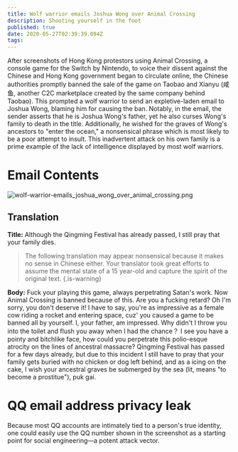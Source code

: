 ```yaml
---
title: Wolf warrior emails Joshua Wong over Animal Crossing
description: Shooting yourself in the foot
published: true
date: 2020-05-27T02:39:39.094Z
tags: 
---
```


After screenshots of Hong Kong protestors using Animal Crossing, a console game for the Switch by Nintendo, to voice their dissent against the Chinese and Hong Kong government began to circulate online, the Chinese authorities promptly banned the sale of the game on Taobao and Xianyu (咸鱼, another C2C marketplace created by the same company behind Taobao). This prompted a wolf warrior to send an expletive-laden email to Joshua Wong, blaming him for causing the ban. 
Notably, in the email, the sender asserts that he is Joshua Wong's father, yet he also curses Wong's family to death in the title. Additionally, he wished for the graves of Wong's ancestors to "enter the ocean," a nonsensical phrase which is most likely to be a poor attempt to insult. This inadvertent attack on his own family is a prime example of the lack of intelligence displayed by most wolf warriors.
# Email Contents
![wolf-warrior-emails_joshua_wong_over_animal_crossing.png](/screenshots/wolf-warrior-emails_joshua_wong_over_animal_crossing.png)
## Translation
**Title:** Although the Qingming Festival has already passed, I still pray that your family dies.

> The following translation may appear nonsensical because it makes no sense in Chinese either. Your translator took great efforts to assume the mental state of a 15 year-old and capture the spirit of the original text.
{.is-warning}

**Body:** Fuck your playing this game, always perpetrating Satan's work. Now Animal Crossing is banned because of this. Are you a fucking retard? Oh I'm sorry, you don't deserve it! I have to say, you're as impressive as a female cow riding a rocket and entering space, cuz' you caused a game to be banned all by yourself. I, your father, am impressed. Why didn't I throw you into the toilet and flush you away when I had the chance？ I see you have a pointy and bitchlike face, how could you perpetrate this polio-esque atrocity on the lines of ancestral massacre? Qingming Festival has passed for a few days already, but due to this incident I still have to pray that your family gets buried with no chicken or dog left behind, and as a icing on the cake, I wish your ancestral graves be submerged by the sea (lit, means "to become a prostitue"), puk gai.
# QQ email address privacy leak
Because most QQ accounts are intimately tied to a person's true identity, one could easily use the QQ number shown in the screenshot as a starting point for social engineering⁠—a potent attack vector.